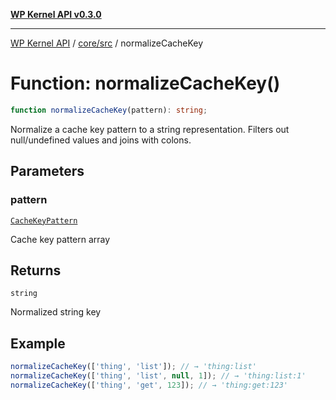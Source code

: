 [**WP Kernel API v0.3.0**](../../../README.md)

---

[WP Kernel API](../../../README.md) / [core/src](../README.md) / normalizeCacheKey

# Function: normalizeCacheKey()

```ts
function normalizeCacheKey(pattern): string;
```

Normalize a cache key pattern to a string representation.
Filters out null/undefined values and joins with colons.

## Parameters

### pattern

[`CacheKeyPattern`](../type-aliases/CacheKeyPattern.md)

Cache key pattern array

## Returns

`string`

Normalized string key

## Example

```ts
normalizeCacheKey(['thing', 'list']); // → 'thing:list'
normalizeCacheKey(['thing', 'list', null, 1]); // → 'thing:list:1'
normalizeCacheKey(['thing', 'get', 123]); // → 'thing:get:123'
```

